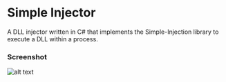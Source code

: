 # Simple Injector
A DLL injector written in C# that implements the Simple-Injection library to execute a DLL within a process.

### Screenshot
![alt text](https://i.imgur.com/jPnuhWP.png)
